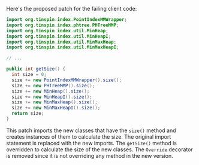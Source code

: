 Here's the proposed patch for the failing client code:
```java
import org.tinspin.index.PointIndexMMWrapper;
import org.tinspin.index.phtree.PHTreeMMP;
import org.tinspin.index.util.MinHeap;
import org.tinspin.index.util.MinHeapI;
import org.tinspin.index.util.MinMaxHeap;
import org.tinspin.index.util.MinMaxHeapI;

// ...

public int getSize() {
  int size = 0;
  size += new PointIndexMMWrapper().size();
  size += new PHTreeMMP().size();
  size += new MinHeap().size();
  size += new MinHeapI().size();
  size += new MinMaxHeap().size();
  size += new MinMaxHeapI().size();
  return size;
}
```
This patch imports the new classes that have the `size()` method and creates instances of them to calculate the size. The original import statement is replaced with the new imports. The `getSize()` method is overridden to calculate the size of the new classes. The `Override` decorator is removed since it is not overriding any method in the new version.